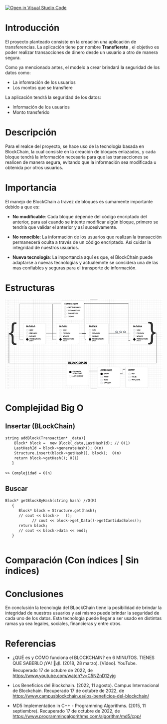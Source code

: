 [![Open in Visual Studio Code](https://classroom.github.com/assets/open-in-vscode-c66648af7eb3fe8bc4f294546bfd86ef473780cde1dea487d3c4ff354943c9ae.svg)](https://classroom.github.com/online_ide?assignment_repo_id=8855166&assignment_repo_type=AssignmentRepo)


# Introducción  
El proyecto planteado consiste en la creación una aplicación de transferencias. La aplicación tiene por nombre **Transfierete** , el objetivo es poder realizar transacciones de dinero desde un usuario a otro de manera segura. 

Como ya mencionado antes, el modelo a crear brindará la seguridad de los datos como:  
- La infomración de los usuarios  
- Los montos que se transfiere

La aplicación tendrá la seguridad de los datos:
- Información de los usuarios
- Monto transferido


# Descripción  
Para el realce del proyecto, se hace uso de la tecnología basada en BlockChain, la cual consiste en la creación de bloques enlazados, y cada bloque tendrá la información necesaria para que las transacciones se realicen de manera segura, evitando que la información sea modificada u obtenida por otros usuarios.

# Importancia  
El manejo de BlockChain a travez de bloques es sumamente importante debido a que es:

 - **No modificable**: Cada bloque depende del código encriptado del anterior, para así cuando se intente modificar algún bloque, primero se tendría que validar el anterior y así sucesivamente.
 
 - **No renocible**: La información de los usuarios que realizan la transacción permanecerá oculta a través de un código encriptado. Así cuidar la integridad de nuestros usuarios.

 - **Nueva tecnología**: La importancia aquí es que, el BlockChain puede adaptarse a nuevas tecnologias y actualemnte se considera una de las mas confiables y seguras para el transporte de información.  


# Estructuras  

![](estructura.JPG)

# Complejidad Big O  

## Insertar (BLockChain)
```
string addBlock(Transaction* _data){  
    Block* block =  new Block(_data,LastHashId); // O(1)
    LastHashId = block->generateHash(); O(n)
    Structure.insert(block->getHash(), block);  O(n)
    return block->getHash(); O(1)
   }

>> Complejidad = O(n)
```

## Buscar  
```
Block* getBlockByHash(string hash) //O(K)
   {
      Block* block = Structure.get(hash);
      // cout << block->   ();
            // cout << block->get_Data()->getCantidadSoles();
      return block;
      // cout << block->data << endl;
   }
   
```  

# Comparación (Con índices | Sin índices)  


# Conclusiones  
En conclusión la tecnología del BLockChain tiene la posibilidad de brindar la integridad de nuestros usuarios y así mismo puede brindar la seguridad de cada uno de los datos. Esta tecnología puede llegar a ser usado en distintas ramas ya sea legales, sociales, financieras y entre otros. 

# Referencias  

- ¿QUÉ es y CÓMO funciona el BLOCKCHAIN? en 6 MINUTOS. TIENES QUE SABERLO ¡YA! 📖💰. (2018, 28 marzo). [Vídeo]. YouTube. Recuperado 17 de octubre de 2022, de https://www.youtube.com/watch?v=C5NZnD12yjg  

- Los Beneficios del Blockchain. (2022, 11 agosto). Campus Internacional de Blockchain. Recuperado 17 de octubre de 2022, de https://www.campusblockchain.es/los-beneficios-del-blockchain/  

- MD5 Implementation in C++ - Programming Algorithms. (2015, 11 septiembre). Recuperado 17 de octubre de 2022, de https://www.programmingalgorithms.com/algorithm/md5/cpp/  
